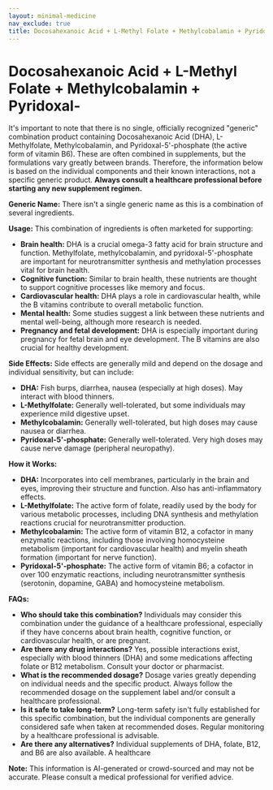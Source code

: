 ```yaml
---
layout: minimal-medicine
nav_exclude: true
title: Docosahexanoic Acid + L-Methyl Folate + Methylcobalamin + Pyridoxal-
---
```


# Docosahexanoic Acid + L-Methyl Folate + Methylcobalamin + Pyridoxal-

It's important to note that there is no single, officially recognized "generic" combination product containing Docosahexanoic Acid (DHA), L-Methylfolate, Methylcobalamin, and Pyridoxal-5'-phosphate (the active form of vitamin B6).  These are often combined in supplements, but the formulations vary greatly between brands.  Therefore, the information below is based on the individual components and their known interactions, not a specific generic product.  **Always consult a healthcare professional before starting any new supplement regimen.**

**Generic Name:**  There isn't a single generic name as this is a combination of several ingredients.

**Usage:**  This combination of ingredients is often marketed for supporting:

* **Brain health:** DHA is a crucial omega-3 fatty acid for brain structure and function. Methylfolate, methylcobalamin, and pyridoxal-5'-phosphate are important for neurotransmitter synthesis and methylation processes vital for brain health.
* **Cognitive function:**  Similar to brain health, these nutrients are thought to support cognitive processes like memory and focus.
* **Cardiovascular health:** DHA plays a role in cardiovascular health, while the B vitamins contribute to overall metabolic function.
* **Mental health:** Some studies suggest a link between these nutrients and mental well-being, although more research is needed.
* **Pregnancy and fetal development:** DHA is especially important during pregnancy for fetal brain and eye development.  The B vitamins are also crucial for healthy development.


**Side Effects:**  Side effects are generally mild and depend on the dosage and individual sensitivity, but can include:

* **DHA:**  Fish burps, diarrhea, nausea (especially at high doses).  May interact with blood thinners.
* **L-Methylfolate:**  Generally well-tolerated, but some individuals may experience mild digestive upset.
* **Methylcobalamin:**  Generally well-tolerated, but high doses may cause nausea or diarrhea.
* **Pyridoxal-5'-phosphate:**  Generally well-tolerated.  Very high doses may cause nerve damage (peripheral neuropathy).


**How it Works:**

* **DHA:**  Incorporates into cell membranes, particularly in the brain and eyes, improving their structure and function.  Also has anti-inflammatory effects.
* **L-Methylfolate:**  The active form of folate, readily used by the body for various metabolic processes, including DNA synthesis and methylation reactions crucial for neurotransmitter production.
* **Methylcobalamin:** The active form of vitamin B12, a cofactor in many enzymatic reactions, including those involving homocysteine metabolism (important for cardiovascular health) and myelin sheath formation (important for nerve function).
* **Pyridoxal-5'-phosphate:**  The active form of vitamin B6; a cofactor in over 100 enzymatic reactions, including neurotransmitter synthesis (serotonin, dopamine, GABA) and homocysteine metabolism.


**FAQs:**

* **Who should take this combination?**  Individuals may consider this combination under the guidance of a healthcare professional, especially if they have concerns about brain health, cognitive function, or cardiovascular health, or are pregnant.
* **Are there any drug interactions?**  Yes, possible interactions exist, especially with blood thinners (DHA) and some medications affecting folate or B12 metabolism.  Consult your doctor or pharmacist.
* **What is the recommended dosage?**  Dosage varies greatly depending on individual needs and the specific product.  Always follow the recommended dosage on the supplement label and/or consult a healthcare professional.
* **Is it safe to take long-term?**  Long-term safety isn't fully established for this specific combination, but the individual components are generally considered safe when taken at recommended doses.  Regular monitoring by a healthcare professional is advisable.
* **Are there any alternatives?**  Individual supplements of DHA, folate, B12, and B6 are also available.  A healthcare

**Note:** This information is AI-generated or crowd-sourced and may not be accurate. Please consult a medical professional for verified advice.